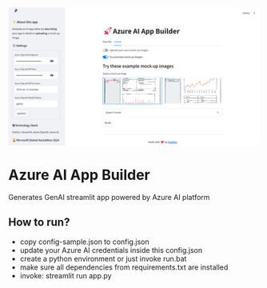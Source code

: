 <div align="center">
<img src="https://raw.githubusercontent.com/robrita/Azure-AI-App-Builder/main/img/Azure-AI-App-Builder.png" alt="icon"/>
</div>

# Azure AI App Builder
Generates GenAI streamlit app powered by Azure AI platform

## How to run?
- copy config-sample.json to config.json
- update your Azure AI credentials inside this config.json
- create a python environment or just invoke run.bat
- make sure all dependencies from requirements.txt are installed
- invoke: streamlit run app.py
